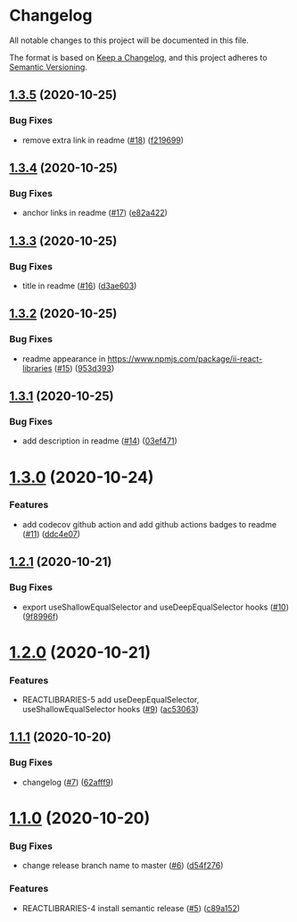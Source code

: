 # Changelog
 All notable changes to this project will be documented in this file.


The format is based on [Keep a Changelog](https://keepachangelog.com/en/1.0.0/),
 and this project adheres to [Semantic Versioning](https://semver.org/spec/v2.0.0.html).

## [1.3.5](https://github.com/ildar-icoosoft/react-libraries/compare/v1.3.4...v1.3.5) (2020-10-25)


### Bug Fixes

* remove extra link in readme ([#18](https://github.com/ildar-icoosoft/react-libraries/issues/18)) ([f219699](https://github.com/ildar-icoosoft/react-libraries/commit/f21969903f61f4a764f7dc3da242ca9685878c78))

## [1.3.4](https://github.com/ildar-icoosoft/react-libraries/compare/v1.3.3...v1.3.4) (2020-10-25)


### Bug Fixes

* anchor links in readme ([#17](https://github.com/ildar-icoosoft/react-libraries/issues/17)) ([e82a422](https://github.com/ildar-icoosoft/react-libraries/commit/e82a422047e0480942f1efc405712009659dadf8))

## [1.3.3](https://github.com/ildar-icoosoft/react-libraries/compare/v1.3.2...v1.3.3) (2020-10-25)


### Bug Fixes

* title in readme ([#16](https://github.com/ildar-icoosoft/react-libraries/issues/16)) ([d3ae603](https://github.com/ildar-icoosoft/react-libraries/commit/d3ae603c650f214d9ba12b65ef1fcb642c97cccf))

## [1.3.2](https://github.com/ildar-icoosoft/react-libraries/compare/v1.3.1...v1.3.2) (2020-10-25)


### Bug Fixes

* readme appearance in https://www.npmjs.com/package/ii-react-libraries ([#15](https://github.com/ildar-icoosoft/react-libraries/issues/15)) ([953d393](https://github.com/ildar-icoosoft/react-libraries/commit/953d393f88a9fc3f9b579a5716c4f4fd6ef6fcf5))

## [1.3.1](https://github.com/ildar-icoosoft/react-libraries/compare/v1.3.0...v1.3.1) (2020-10-25)


### Bug Fixes

* add description in readme ([#14](https://github.com/ildar-icoosoft/react-libraries/issues/14)) ([03ef471](https://github.com/ildar-icoosoft/react-libraries/commit/03ef471f1d2298e49e0a775679fd08487f29f192))

# [1.3.0](https://github.com/ildar-icoosoft/react-libraries/compare/v1.2.1...v1.3.0) (2020-10-24)


### Features

* add codecov github action and add github actions badges to readme ([#11](https://github.com/ildar-icoosoft/react-libraries/issues/11)) ([ddc4e07](https://github.com/ildar-icoosoft/react-libraries/commit/ddc4e07295a48c2f5659702053bfab9903a93d2b))

## [1.2.1](https://github.com/ildar-icoosoft/react-libraries/compare/v1.2.0...v1.2.1) (2020-10-21)


### Bug Fixes

* export useShallowEqualSelector and useDeepEqualSelector hooks ([#10](https://github.com/ildar-icoosoft/react-libraries/issues/10)) ([9f8996f](https://github.com/ildar-icoosoft/react-libraries/commit/9f8996f823627d4ab407c897ff21524dfa8fa887))

# [1.2.0](https://github.com/ildar-icoosoft/react-libraries/compare/v1.1.1...v1.2.0) (2020-10-21)


### Features

* REACTLIBRARIES-5 add useDeepEqualSelector, useShallowEqualSelector hooks ([#9](https://github.com/ildar-icoosoft/react-libraries/issues/9)) ([ac53063](https://github.com/ildar-icoosoft/react-libraries/commit/ac53063e388552919be6806a3cd18e69d21a935b))

## [1.1.1](https://github.com/ildar-icoosoft/react-libraries/compare/v1.1.0...v1.1.1) (2020-10-20)


### Bug Fixes

* changelog ([#7](https://github.com/ildar-icoosoft/react-libraries/issues/7)) ([62afff9](https://github.com/ildar-icoosoft/react-libraries/commit/62afff9886840ae7e63a7a72d9c34d0f40ac8da1))

# [1.1.0](https://github.com/ildar-icoosoft/react-libraries/compare/v1.0.0...v1.1.0) (2020-10-20)


### Bug Fixes

* change release branch name to master ([#6](https://github.com/ildar-icoosoft/react-libraries/issues/6)) ([d54f276](https://github.com/ildar-icoosoft/react-libraries/commit/d54f276d2ea3f535d147944671443c01f0041c00))


### Features

* REACTLIBRARIES-4 install semantic release ([#5](https://github.com/ildar-icoosoft/react-libraries/issues/5)) ([c89a152](https://github.com/ildar-icoosoft/react-libraries/commit/c89a152c3eecc4769dcd18d130e0a5e4fcb245ff))
